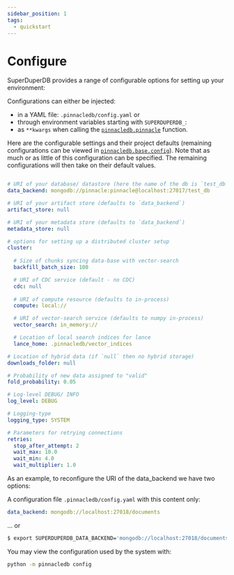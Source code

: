 ```yaml
---
sidebar_position: 1
tags:
  - quickstart
---
```


# Configure

SuperDuperDB provides a range of configurable options for setting
up your environment:

Configurations can either be injected:

- in a YAML file: `.pinnacledb/config.yaml` or
- through environment variables starting with `SUPERDUPERDB_`:
- as `**kwargs` when calling the [`pinnacledb.pinnacle`](./connecting.md) function.

Here are the configurable settings and their project defaults 
(remaining configurations can be viewed in [`pinnacledb.base.config`](https://github.com/SuperDuperDB/pinnacledb/blob/main/pinnacledb/base/config.py)). Note that as much or as little of this configuration can be specified. The remaining 
configurations will then take on their default values.


```yaml

# URI of your database/ datastore (here the name of the db is `test_db`)
data_backend: mongodb://pinnacle:pinnacle@localhost:27017/test_db

# URI of your artifact store (defaults to `data_backend`)
artifact_store: null

# URI of your metadata store (defaults to `data_backend`)
metadata_store: null

# options for setting up a distributed cluster setup
cluster:
  
  # Size of chunks syncing data-base with vector-search
  backfill_batch_size: 100

  # URI of CDC service (default - no CDC)
  cdc: null
  
  # URI of compute resource (defaults to in-process)
  compute: local://

  # URI of vector-search service (defaults to numpy in-process)
  vector_search: in_memory://

  # Location of local search indices for lance
  lance_home: .pinnacledb/vector_indices

# Location of hybrid data (if `null` then no hybrid storage)
downloads_folder: null

# Probability of new data assigned to "valid"
fold_probability: 0.05

# Log-level DEBUG/ INFO
log_level: DEBUG

# Logging-type
logging_type: SYSTEM

# Parameters for retrying connections
retries:
  stop_after_attempt: 2
  wait_max: 10.0
  wait_min: 4.0
  wait_multiplier: 1.0
```

As an example, to reconfigure the URI of the data_backend we have two options:

A configuration file `.pinnacledb/config.yaml` with this content only:

```yaml
data_backend: mongodb://localhost:27018/documents
```

... or

```bash
$ export SUPERDUPERDB_DATA_BACKEND='mongodb://localhost:27018/documents'
```

You may view the configuration used by the system with:

```bash
python -m pinnacledb config
```